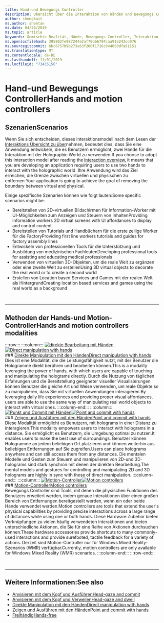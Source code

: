 ```yaml
---
title: Hand-und Bewegungs Controller
description: Übersicht über die Interaktion von Händen und Bewegungs Controllern
author: shengkait
ms.author: shentan
ms.date: 04/26/2019
ms.topic: article
keywords: Gemischte Realität, Hände, Bewegungs Controller, Interaktion, Entwurf
ms.openlocfilehash: 395862fe987244e2af70bb6794caa91e243cd076
ms.sourcegitcommit: 6bc6757b9b273a63f260f1716c944603dfa51151
ms.translationtype: MT
ms.contentlocale: de-DE
ms.lasthandoff: 11/01/2019
ms.locfileid: "73435156"
---
```

# <a name="hands-and-motion-controllers"></a><span data-ttu-id="aecec-104">Hand-und Bewegungs Controller</span><span class="sxs-lookup"><span data-stu-id="aecec-104">Hands and motion controllers</span></span>
## <a name="scenarios"></a><span data-ttu-id="aecec-105">Szenarien</span><span class="sxs-lookup"><span data-stu-id="aecec-105">Scenarios</span></span>
<span data-ttu-id="aecec-106">Wenn Sie sich entscheiden, dieses Interaktionsmodell nach dem Lesen der [Interaktions Übersicht zu über](interaction-fundamentals.md)nehmen, bedeutet dies, dass Sie eine Anwendung entwickeln, die es Benutzern ermöglicht, zwei Hände für die Interaktion mit der Holographic World zu verwenden.</span><span class="sxs-lookup"><span data-stu-id="aecec-106">If you choose to adopt this interaction model after reading the [interaction overview](interaction-fundamentals.md), it means that you are developing an application requiring users to use two hands to interact with the holographic world.</span></span> <span data-ttu-id="aecec-107">Ihre Anwendung wird das Ziel erreichen, die Grenze zwischen virtuellen und physischen zu entfernen.</span><span class="sxs-lookup"><span data-stu-id="aecec-107">Your application is going to achieve the goal of removing the boundary between virtual and physical.</span></span>

<span data-ttu-id="aecec-108">Einige spezifische Szenarien können wie folgt lauten:</span><span class="sxs-lookup"><span data-stu-id="aecec-108">Some specific scenarios might be:</span></span>
* <span data-ttu-id="aecec-109">Bereitstellen von 2D-virtuellen Bildschirmen für Information-Worker mit UI-Möglichkeiten zum Anzeigen und Steuern von Inhalten</span><span class="sxs-lookup"><span data-stu-id="aecec-109">Providing information workers 2D virtual screens with UI affordances to display and control content</span></span>
* <span data-ttu-id="aecec-110">Bereitstellen von Tutorials und Handbüchern für die erste zeilige Worker für die Factory</span><span class="sxs-lookup"><span data-stu-id="aecec-110">Providing first line workers tutorials and guides for factory assembly lines</span></span>
* <span data-ttu-id="aecec-111">Entwickeln von professionellen Tools für die Unterstützung und Ausbildung von medizinischen Fachleuten</span><span class="sxs-lookup"><span data-stu-id="aecec-111">Developing professional tools for assisting and educating medical professionals</span></span>  
* <span data-ttu-id="aecec-112">Verwenden von virtuellen 3D-Objekten, um die reale Welt zu ergänzen oder eine zweite Welt zu erstellen</span><span class="sxs-lookup"><span data-stu-id="aecec-112">Using 3D virtual objects to decorate the real world or to create a second world</span></span> 
* <span data-ttu-id="aecec-113">Erstellen von Location based Services und Games mit der realen Welt als Hintergrund</span><span class="sxs-lookup"><span data-stu-id="aecec-113">Creating location based services and games using the real world as a background</span></span>

<br>

---

## <a name="hands-and-motion-controllers-modalities"></a><span data-ttu-id="aecec-114">Methoden der Hands-und Motion-Controller</span><span class="sxs-lookup"><span data-stu-id="aecec-114">Hands and motion controllers modalities</span></span>

:::row:::
    :::column:::
       <span data-ttu-id="aecec-115">[![direkte Bearbeitung mit Händen](images/hands-and-controllers-direct-manipulation.jpg)](direct-manipulation.md)</span><span class="sxs-lookup"><span data-stu-id="aecec-115">[![Direct manipulation with hands](images/hands-and-controllers-direct-manipulation.jpg)](direct-manipulation.md)</span></span><br>
       ### <a name="direct-manipulation-with-handsdirect-manipulationmdbr"></a>[<span data-ttu-id="aecec-116">Direkte Manipulation mit den Händen</span><span class="sxs-lookup"><span data-stu-id="aecec-116">Direct manipulation with hands</span></span>](direct-manipulation.md)<br>
       <span data-ttu-id="aecec-117">Dies ist eine Modalität, die die Leistungsfähigkeit nutzt, mit der Benutzer die Hologramme direkt berühren und bearbeiten können.</span><span class="sxs-lookup"><span data-stu-id="aecec-117">This is a modality leveraging the power of hands, with which users are capable of touching and manipulating the holograms directly.</span></span> <span data-ttu-id="aecec-118">Durch die Nutzung von täglichen Erfahrungen und die Bereitstellung geeigneter visueller Visualisierungen können Benutzer die gleiche Art und Weise verwenden, um reale Objekte so zu manipulieren, dass Sie mit virtuellen Anwendungen interagieren.</span><span class="sxs-lookup"><span data-stu-id="aecec-118">By leveraging daily life experiences and providing proper visual affordances, users are able to use the same way of manipulating real world objects to interact with virtual ones.</span></span>
    :::column-end:::
    :::column:::
       <span data-ttu-id="aecec-119">[![Punkt und Commit mit Händen](images/hands-and-controllers-point-and-commit.jpg)](point-and-commit.md)</span><span class="sxs-lookup"><span data-stu-id="aecec-119">[![Point and commit with hands](images/hands-and-controllers-point-and-commit.jpg)](point-and-commit.md)</span></span><br>
        ### <a name="point-and-commit-with-handspoint-and-commitmdbr"></a>[<span data-ttu-id="aecec-120">Zeigen und Ausführen mit den Händen</span><span class="sxs-lookup"><span data-stu-id="aecec-120">Point and commit with hands</span></span>](point-and-commit.md)<br>
        <span data-ttu-id="aecec-121">Diese Modalität ermöglicht es Benutzern, mit holograms in einer Distanz zu interagieren.</span><span class="sxs-lookup"><span data-stu-id="aecec-121">This modality empowers users to interact with holograms in a distance.</span></span> <span data-ttu-id="aecec-122">Sie ermöglicht es Benutzern, die Umgebung optimal zu nutzen.</span><span class="sxs-lookup"><span data-stu-id="aecec-122">It enables users to make the best use of surroundings.</span></span> <span data-ttu-id="aecec-123">Benutzer können Hologramme an jedem beliebigen Ort platzieren und können weiterhin aus beliebigen Entfernungen auf Sie zugreifen.</span><span class="sxs-lookup"><span data-stu-id="aecec-123">Users can place holograms anywhere and can still access them from any distances.</span></span> <span data-ttu-id="aecec-124">Die mentalen Modelle und Gesten zum Steuern und manipulieren von 2D-und 3D-holograms sind stark synchron mit denen der direkten Bearbeitung.</span><span class="sxs-lookup"><span data-stu-id="aecec-124">The mental models and gestures for controlling and manipulating 2D and 3D holograms are highly in sync with those of direct manipulation.</span></span>
    :::column-end:::
    :::column:::
       <span data-ttu-id="aecec-125">[![Motion-Controller](images/hands-and-controllers-motion-controllers.jpg)](motion-controllers.md)</span><span class="sxs-lookup"><span data-stu-id="aecec-125">[![Motion controllers](images/hands-and-controllers-motion-controllers.jpg)](motion-controllers.md)</span></span><br>
       ### <a name="motion-controllersmotion-controllersmdbr"></a>[<span data-ttu-id="aecec-126">Motion-Controller</span><span class="sxs-lookup"><span data-stu-id="aecec-126">Motion controllers</span></span>](motion-controllers.md)<br>
       <span data-ttu-id="aecec-127">Bewegungs Controller sind Tools, mit denen die physischen Funktionen des Benutzers erweitert werden, indem genaue Interaktionen über einen großen Bereich von Entfernungen bereitgestellt werden, wenn ein oder beide Hände verwendet werden.</span><span class="sxs-lookup"><span data-stu-id="aecec-127">Motion controllers are tools that extend the user's physical capabilities by providing precise interactions across a large range of distances while using one or both hands.</span></span> <span data-ttu-id="aecec-128">Diese Hardware Zubehör bieten Verknüpfungen zu vielen häufig verwendeten Interaktionen und bieten unterschiedliche Aktionen, die Sie für eine Reihe von Aktionen durchsuchen können.</span><span class="sxs-lookup"><span data-stu-id="aecec-128">These hardware accessories provide shortcuts to many commonly-used interactions and provide surefooted, tactile feedback for a variety of actions.</span></span> <span data-ttu-id="aecec-129">Derzeit sind Motion-Controller nur für Windows Mixed Reality-Szenarios (WMR) verfügbar.</span><span class="sxs-lookup"><span data-stu-id="aecec-129">Currently, motion controllers are only available for Windows Mixed Reality (WMR) scenarios.</span></span> 
    :::column-end:::
:::row-end:::

<br>

---

## <a name="see-also"></a><span data-ttu-id="aecec-130">Weitere Informationen:</span><span class="sxs-lookup"><span data-stu-id="aecec-130">See also</span></span>
* [<span data-ttu-id="aecec-131">Anvisieren mit dem Kopf und Ausführen</span><span class="sxs-lookup"><span data-stu-id="aecec-131">Head-gaze and commit</span></span>](gaze-and-commit.md)
* [<span data-ttu-id="aecec-132">Anvisieren mit dem Kopf und Verweilen</span><span class="sxs-lookup"><span data-stu-id="aecec-132">Head-gaze and dwell</span></span>](gaze-and-dwell.md)
* [<span data-ttu-id="aecec-133">Direkte Manipulation mit den Händen</span><span class="sxs-lookup"><span data-stu-id="aecec-133">Direct manipulation with hands</span></span>](direct-manipulation.md)
* [<span data-ttu-id="aecec-134">Zeigen und Ausführen mit den Händen</span><span class="sxs-lookup"><span data-stu-id="aecec-134">Point and commit with hands</span></span>](point-and-commit.md)
* [<span data-ttu-id="aecec-135">Freihändig</span><span class="sxs-lookup"><span data-stu-id="aecec-135">Hands-free</span></span>](hands-free.md)
